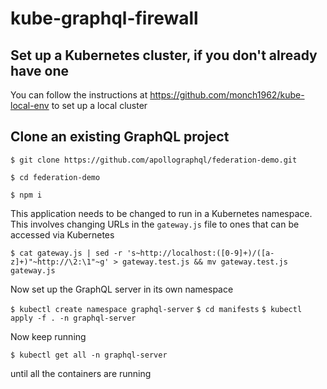# kube-graphql-firewall

## Set up a Kubernetes cluster, if you don't already have one

You can follow the instructions at https://github.com/monch1962/kube-local-env to set up a local cluster

## Clone an existing GraphQL project

`$ git clone https://github.com/apollographql/federation-demo.git`

`$ cd federation-demo`

`$ npm i`

This application needs to be changed to run in a Kubernetes namespace. This involves changing URLs in the `gateway.js` file to ones that can be accessed via Kubernetes

`$ cat gateway.js | sed -r 's~http://localhost:([0-9]+)/([a-z]+)"~http://\2:\1"~g' > gateway.test.js && mv gateway.test.js gateway.js`

Now set up the GraphQL server in its own namespace

`$ kubectl create namespace graphql-server`
`$ cd manifests`
`$ kubectl apply -f . -n graphql-server`

Now keep running

`$ kubectl get all -n graphql-server`

until all the containers are running




